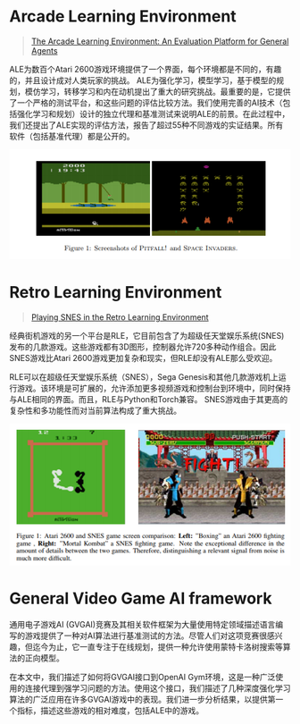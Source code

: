 # Arcade  Learning  Environment

> [The Arcade Learning Environment: An Evaluation Platform for General Agents](https://arxiv.org/pdf/1207.4708.pdf)

ALE为数百个Atari 2600游戏环境提供了一个界面，每个环境都是不同的，有趣的，并且设计成对人类玩家的挑战。 ALE为强化学习，模型学习，基于模型的规划，模仿学习，转移学习和内在动机提出了重大的研究挑战。最重要的是，它提供了一个严格的测试平台，和这些问题的评估比较方法。我们使用完善的AI技术（包括强化学习和规划）设计的独立代理和基准测试来说明ALE的前景。在此过程中，我们还提出了ALE实现的评估方法，报告了超过55种不同游戏的实证结果。所有软件（包括基准代理）都是公开的。

![](/assets/ale.png)

# Retro Learning Environment

> [Playing SNES in the Retro Learning Environment](https://arxiv.org/pdf/1611.02205.pdf)

经典街机游戏的另一个平台是RLE，它目前包含了为超级任天堂娱乐系统\(SNES\)发布的几款游戏。这些游戏都有3D图形，控制器允许720多种动作组合。因此SNES游戏比Atari 2600游戏更加复杂和现实，但RLE却没有ALE那么受欢迎。

RLE可以在超级任天堂娱乐系统（SNES），Sega Genesis和其他几款游戏机上运行游戏。该环境是可扩展的，允许添加更多视频游戏和控制台到环境中，同时保持与ALE相同的界面。而且，RLE与Python和Torch兼容。 SNES游戏由于其更高的复杂性和多功能性而对当前算法构成了重大挑战。

![](/assets/rle.png)

# General Video Game AI framework

通用电子游戏AI \(GVGAI\)竞赛及其相关软件框架为大量使用特定领域描述语言编写的游戏提供了一种对AI算法进行基准测试的方法。尽管人们对这项竞赛很感兴趣，但迄今为止，它一直专注于在线规划，提供一种允许使用蒙特卡洛树搜索等算法的正向模型。

在本文中，我们描述了如何将GVGAI接口到OpenAI Gym环境，这是一种广泛使用的连接代理到强学习问题的方法。使用这个接口，我们描述了几种深度强化学习算法的广泛应用在许多GVGAI游戏中的表现。我们进一步分析结果，以提供第一个指标，描述这些游戏的相对难度，包括ALE中的游戏。

